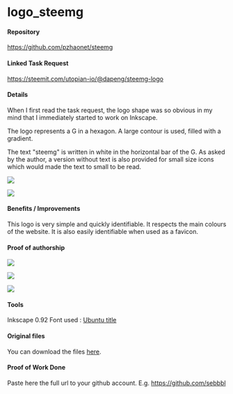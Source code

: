 # logo_steemg

#### Repository
https://github.com/pzhaonet/steemg

#### Linked Task Request
https://steemit.com/utopian-io/@dapeng/steemg-logo

#### Details
When I first read the task request, the logo shape was so obvious in my mind that I immediately started to work on Inkscape.

The logo represents a G in a hexagon. A large contour is used, filled with a gradient.

The text "steemg" is written in white in the horizontal bar of the G. As asked by the author, a version without text is also provided for small size icons which would made the text to small to be read.

![](https://i.imgur.com/bQDSo2Q.png)

![](https://i.imgur.com/hd5Vn2j.png)



#### Benefits / Improvements
This logo is very simple and quickly identifiable. It respects the main colours of the website. It is also easily identifiable when used as a favicon.

#### Proof of authorship
![](https://i.imgur.com/4zMI2AC.png)

![](https://i.imgur.com/n85x2Cj.png)

![](https://i.imgur.com/cEHCs7X.png)

#### Tools
Inkscape 0.92
Font used : [Ubuntu title](https://www.dafont.com/fr/ubuntu-title.font?l[]=10&text=steemg)

#### Original files
You can download the files [here](https://drive.google.com/drive/folders/1MS2nXpJYyKMhC8qQ3ZUVTKamNMN8uKRB?usp=sharing).
#### Proof of Work Done
Paste here the full url to your github account. E.g. https://github.com/sebbbl
